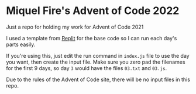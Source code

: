 # Miquel Fire's Advent of Code 2022

Just a repo for holding my work for Advent of Code 2021

I used a template from [Replit](https://aoc-templates.util.repl.co/) for the base code so I can run each day's parts easily.

If you're using this, just edit the run command in `index.js` file to use the day you want, then create the input file. Make sure you zero pad the filenames for the first 9 days, so day `3` would have the files `03.txt` and `03.js`.

Due to the rules of the Advent of Code site, there will be no input files in this repo.
